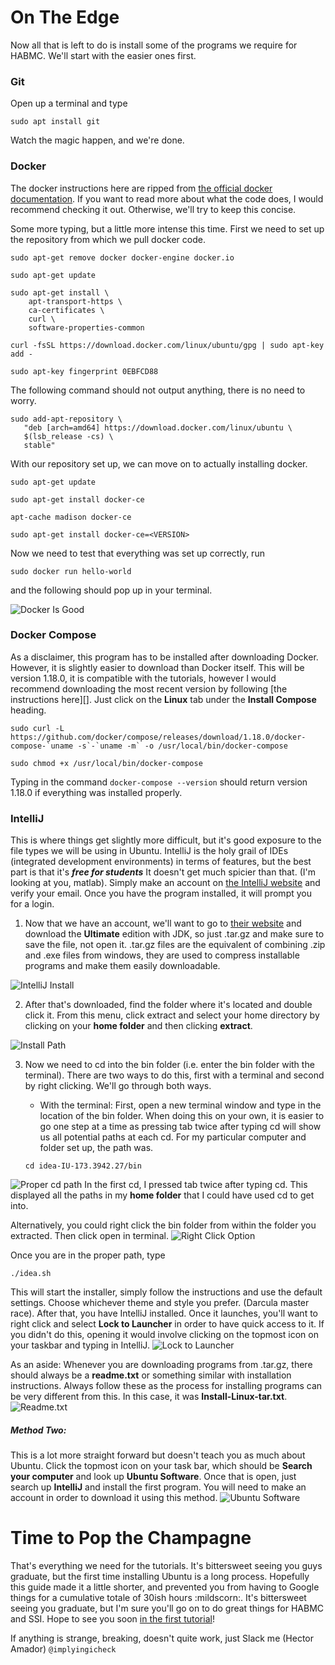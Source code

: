 # On The Edge

Now all that is left to do is install some of the programs we require for HABMC. We'll start with the easier ones first.

### Git

Open up a terminal and type

```sudo apt install git```

Watch the magic happen, and we're done.

### Docker

The docker instructions here are ripped from [the official docker documentation][]. If you want to read more about what the code does, I would recommend checking it out. Otherwise, we'll try to keep this concise.

Some more typing, but a little more intense this time. First we need to set up the repository from which we pull docker code.

```sudo apt-get remove docker docker-engine docker.io```

```sudo apt-get update```

```
sudo apt-get install \
    apt-transport-https \
    ca-certificates \
    curl \
    software-properties-common
```

```curl -fsSL https://download.docker.com/linux/ubuntu/gpg | sudo apt-key add -```

```sudo apt-key fingerprint 0EBFCD88```

The following command should not output anything, there is no need to worry.
```
sudo add-apt-repository \
   "deb [arch=amd64] https://download.docker.com/linux/ubuntu \
   $(lsb_release -cs) \
   stable" 
```

With our repository set up, we can move on to actually installing docker.

```sudo apt-get update```

```sudo apt-get install docker-ce```

```apt-cache madison docker-ce```

```sudo apt-get install docker-ce=<VERSION>```

Now we need to test that everything was set up correctly, run

```sudo docker run hello-world```

and the following should pop up in your terminal.

![Docker Is Good](https://i.imgur.com/lhk84Ap.png)

### Docker Compose

As a disclaimer, this program has to be installed after downloading Docker. However, it is slightly easier to download than Docker itself. This will be version 1.18.0, it is compatible with the tutorials, however I would recommend downloading the most recent version by following [the instructions here][]. Just click on the **Linux** tab under the **Install Compose** heading.

```
sudo curl -L https://github.com/docker/compose/releases/download/1.18.0/docker-compose-`uname -s`-`uname -m` -o /usr/local/bin/docker-compose
```
```
sudo chmod +x /usr/local/bin/docker-compose
```

Typing in the command ```docker-compose --version``` should return version 1.18.0 if everything was installed properly.


### IntelliJ
This is where things get slightly more difficult, but it's good exposure to the file types we will be using in Ubuntu. IntelliJ is the holy grail of IDEs (integrated development environments) in terms of features, but the best part is that it's ***free for students*** It doesn't get much spicier than that. (I'm looking at you, matlab). Simply make an account on [the IntelliJ website][] and verify your email. Once you have the program installed, it will prompt you for a login.

1. Now that we have an account, we'll want to go to [their website][] and download the **Ultimate** edition with JDK, so just .tar.gz and make sure to save the file, not open it. .tar.gz files are the equivalent of combining .zip and .exe files from windows, they are used to compress installable programs and make them easily downloadable.

![IntelliJ Install](https://i.imgur.com/eEGl1ba.png)

2. After that's downloaded, find the folder where it's located and double click it. From this menu, click extract and select your home directory by clicking on your **home folder** and then clicking **extract**.

![Install Path](https://i.imgur.com/umQIFcY.png)

3. Now we need to cd into the bin folder (i.e. enter the bin folder with the terminal). There are two ways to do this, first with a terminal and second by right clicking. We'll go through both ways.

    * With the terminal: First, open a new terminal window and type in the location of the bin folder. When doing this on your own, it is easier to go one step at a time as pressing tab twice after typing cd will show us all potential paths at each cd. For my particular computer and folder set up, the path was.
    ```
    cd idea-IU-173.3942.27/bin
    ```
![Proper cd path](https://i.imgur.com/SX1q4Lv.png)
In the first cd, I pressed tab twice after typing cd. This displayed all the paths in my **home folder** that I could have used cd to get into.

Alternatively, you could right click the bin folder from within the folder you extracted. Then click open in terminal.
![Right Click Option](https://i.imgur.com/6HCOxIs.png)

Once you are in the proper path, type

```
./idea.sh
```

This will start the installer, simply follow the instructions and use the default settings. Choose whichever theme and style you prefer. (Darcula master race). After that, you have IntelliJ installed. Once it launches, you'll want to right click and select **Lock to Launcher** in order to have quick access to it. If you didn't do this, opening it would involve clicking on the topmost icon on your taskbar and typing in IntelliJ.
![Lock to Launcher](https://i.imgur.com/3z4iUXI.png?1)

As an aside: Whenever you are downloading programs from .tar.gz, there should always be a **readme.txt** or something similar with installation instructions. Always follow these as the process for installing programs can be very different from this. In this case, it was **Install-Linux-tar.txt**.
![Readme.txt](https://i.imgur.com/wQlBJSt.png)


##### Method Two: 
This is a lot more straight forward but doesn't teach you as much about Ubuntu. Click the topmost icon on your task bar, which should be **Search your computer** and look up **Ubuntu Software**. Once that is open, just search up **IntelliJ** and install the first program. You will need to make an account in order to download it using this method.
![Ubuntu Software](https://i.imgur.com/nyXnC96.png)


# Time to Pop the Champagne
That's everything we need for the tutorials. It's bittersweet seeing you guys graduate, but the first time installing Ubuntu is a long process. Hopefully this guide made it a little shorter, and prevented you from having to Google things for a cumulative totale of 30ish hours :mildscorn:. It's bittersweet seeing you graduate, but I'm sure you'll go on to do great things for HABMC and SSI. Hope to see you soon [in the first tutorial][]!

If anything is strange, breaking, doesn't quite work, just Slack me (Hector Amador) `@implyingicheck`



[//]: # (Some viruses needed for the guide)

[the official docker documentation]: <https://docs.docker.com/engine/installation/linux/docker-ce/ubuntu/>
[the IntelliJ website]: <https://account.jetbrains.com/login>
[their website]: <https://www.jetbrains.com/idea/download/#section=linux>
[in the first tutorial]: <https://github.com/stanford-ssi/habmc-tutorials/blob/master/ruby/ruby-01.md#ubuntu-and-me>
[instructions here]: <https://docs.docker.com/compose/install/> "The docker compose install steps"
